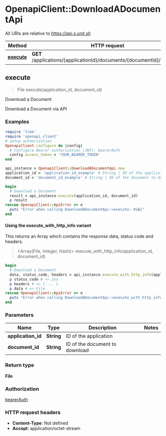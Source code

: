 # OpenapiClient::DownloadADocumentApi

All URIs are relative to *https://api.s.unit.sh*

| Method | HTTP request | Description |
| ------ | ------------ | ----------- |
| [**execute**](DownloadADocumentApi.md#execute) | **GET** /applications/{applicationId}/documents/{documentId}/download | Download a Document |


## execute

> File execute(application_id, document_id)

Download a Document

Download a Document via API 

### Examples

```ruby
require 'time'
require 'openapi_client'
# setup authorization
OpenapiClient.configure do |config|
  # Configure Bearer authorization (JWT): bearerAuth
  config.access_token = 'YOUR_BEARER_TOKEN'
end

api_instance = OpenapiClient::DownloadADocumentApi.new
application_id = 'application_id_example' # String | ID of the application
document_id = 'document_id_example' # String | ID of the document to download

begin
  # Download a Document
  result = api_instance.execute(application_id, document_id)
  p result
rescue OpenapiClient::ApiError => e
  puts "Error when calling DownloadADocumentApi->execute: #{e}"
end
```

#### Using the execute_with_http_info variant

This returns an Array which contains the response data, status code and headers.

> <Array(File, Integer, Hash)> execute_with_http_info(application_id, document_id)

```ruby
begin
  # Download a Document
  data, status_code, headers = api_instance.execute_with_http_info(application_id, document_id)
  p status_code # => 2xx
  p headers # => { ... }
  p data # => File
rescue OpenapiClient::ApiError => e
  puts "Error when calling DownloadADocumentApi->execute_with_http_info: #{e}"
end
```

### Parameters

| Name | Type | Description | Notes |
| ---- | ---- | ----------- | ----- |
| **application_id** | **String** | ID of the application |  |
| **document_id** | **String** | ID of the document to download |  |

### Return type

**File**

### Authorization

[bearerAuth](../README.md#bearerAuth)

### HTTP request headers

- **Content-Type**: Not defined
- **Accept**: application/octet-stream

